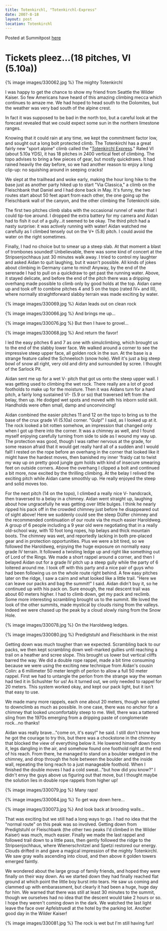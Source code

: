 ```yaml
---
title: Totenkirchl, "Totenkirchl-Express"
date: 2007-8-18
layout: post
location: Totenkirchl
---
```


Posted at Summitpost [here](https://www.summitpost.org/all-aboard-the-totenkirchl-express/330084)

# Tickets pleez...(18 pitches, VI (5.10a))

{% image images/330062.jpg %}
The mighty Totenkirchl

I was happy to get the chance to show my friend from Seattle the Wilder Kaiser.
So few Americans have heard of this amazing climbing mecca which continues to
amaze me. We had hoped to head south to the Dolomites, but the weather was very
bad south of the alpine crest. 

In fact it was supposed to be bad in the north too, but a careful look at the
forecast revealed that we could expect some sun in the northern limestone
ranges.

Knowing that it could rain at any time, we kept the commitment factor low, and
sought out a long bolt protected climb. The Totenkirchl has a great fairly new
"sport alpine" climb called the "[Totenkirchl Express](https://www.bergsteigen.com/touren/klettern/kirchl-express/)." Rated VI (about 5.10a
YDS), it has 18 pitches in 2400 vertical feet of climbing. The topo advises to
bring a few pieces of gear, but mostly quickdraws. It had rained heavily the
day before, so we had another reason to enjoy a long clip-up: no squishing
around in seeping cracks!

We slept at the trailhead and woke early, making the hour long hike to the base
just as another party hiked up to start "Via Classica," a climb on the
Fleischbank that Daniel and I had done back in May. It's funny, the two routes
start about 50 feet apart from each other, the one going up the Fleischbank
wall of the canyon, and the other climbing the Totenkirchl side. 

The first two pitches climb slabs with the occasional runnel of water that I
could tip-toe around. I dropped the extra battery for my camera and Aidan had
to fish it out of a gully...it seemed to be okay. The third pitch had a nasty
surprise: it was actively running with water! Aidan watched me carefully as I
climbed tensely out on the V+ (5.8) pitch. I could avoid the water on the right
sometimes. 

Finally, I had no choice but to smear up a steep slab. At that moment a blast
of trombones sounded! Unbelievable, there was some kind of concert at the
Stripsenjochhaus just 30 minutes walk away. I tried to control my laughter and
asked Aidan to quit laughing, but it wasn't possible. All kinds of jokes about
climbing in Germany came to mind! Anyway, by the end of the serenade I had to
pull on a quickdraw to get past the running water. Above, it stayed delicate,
and before the end of the pitch there was a dripping overhang made possible to
climb only by good holds at the top. Aidan came up and took off to combine
pitches 4 and 5 on the topo (rated IV+ and III), where normally straightforward
slabby terrain was made exciting by water. 

{% image images/330069.jpg %}
Aidan leads out on clean rock

{% image images/330066.jpg %}
And brings me up...

{% image images/330076.jpg %}
But then I have to grovel...

{% image images/330068.jpg %}
And return the favor!

I led the easy pitches 6 and 7 as one with simulclimbing, which brought us to
the end of the slabby lower face. We walked around a corner to see the
impressive steep upper face, all golden rock in the sun. At the base is a
strange feature called the Schneeloch (snow hole). Well it's just a big steep
bowl of snow all right, very old and dirty and surrounded by scree. I thought
of the Sarlock Pit.

Aidan sent me up for a wet V- pitch that got us onto the steep upper wall. I
was getting used to climbing the wet rock. There really are a lot of good
footholds to make up for the moisture. Then it was Aidans turn for a hard
pitch, a fairly long sustained VI- (5.9 or so) that traversed left from the
belay, then up. He dodged wet spots and moved with his inborn solid skill.
Handholds were often small, damp and unconvincing!

Aidan combined the easier pitches 11 and 12 on the topo to bring us to the base
of the crux grade VI (5.10a) corner. "Gulp!" I said, as I looked up at it. The
rock looked a bit rotten somehow, an impression that changed only when I got up
there into the corner. It was a chimney as well, and I found myself enjoying
carefully turning from side to side as I wound my way up. The protection was
good, though I was rather nervous at the grade, for some reason afraid that it
would get really hard all of a sudden and I would fall! I rested on the rope
before an overhang in the corner that looked like it might have the hardest
moves, then banished my inner 'fraidy cat to twist my way up on pretty good
jungle gym holds with kind of insecure smearing feet on outside corners. Above
the overhang I clipped a bolt and continued a bit more, now excited by the
thrilling climbing. At the belay I relived the exciting pitch while Aidan came
smoothly up. He really enjoyed the steep and solid moves too.

For the next pitch (14 on the topo), I climbed a really nice V- handcrack, then
traversed to a belay in a chimney. Aidan went straight up, laughing about how
ungracefully he was getting over little bulges. I think he nearly ripped his
pack off in the crowded chimney just before he disappeared out of sight above!
Here we suddenly could see the steep Dülfer chimney and the recommended
continuation of our route via the much easier Haroldweg. A group of 6 people
including a 9 year old were negotiating that in a really old-school way, with
10 foot long ropes, hip belays and thick mountain boots. The chimney was wet,
and reportedly lacking in both pre-placed gear and in protection opportunities.
Plus we were a bit tired, so we followed the Haroldweg, enjoying the huge
exposure on normally easy grade IV terrain. It followed a twisting ledge up and
right like something out of Lord of the Rings. We made a short rappel around a
corner, and then I belayed Aidan out for a grade IV pitch up a steep gully
while the party of 6 loitered around me. I took off with this party and a nice
pair of guys who had been following us on the whole route right behind. A few
easy pitches later on the ridge, I saw a cairn and what looked like a little
trail. "Here we can leave our packs and bag the summit!" I said. Aidan didn't
buy it, so he continued up with his pack on. Sure enough, the real descent
trail was about 60 meters higher. I had to climb down, get my pack and reclimb.
Some more interesting scrambling brought us to the summit. We loved the look of
the other summits, made mystical by clouds rising from the valleys. Indeed we
were chased up the peak by a cloud slowly rising from the Snow Hole.

{% image images/330078.jpg %}
On the Haroldweg ledges.

{% image images/330080.jpg %}
Predigtstuhl and Fleischbank in the mist


Getting down was much tougher than we expected. Scrambling back to our packs,
we then kept scrambling down well-marked gullies until reaching a trail on a
heather and scree slope. This brought us lower but vertical cliffs barred the
way. We did a double rope rappel, made a bit time consuming because we were
using the exciting new technique from Aidan's cousin Colin: a 6 millimeter 50
meter length of perlon to allow a full 50 meter rappel. First we had to
untangle the perlon from the strange way the woman had tied it in Schushter for
us! As it turned out, we only needed to rappel for 20 meters. This system
worked okay, and kept our pack light, but it isn't that easy to use.

We made many more rappels, each one about 20 meters, though we opted to
downclimb as much as possible. In one case, there was no anchor for a chimney
that looked uncomfortably steep to me. Well, there was a tattered sling from
the 1970s emerging from a dripping paste of conglomerate rock...no thanks!

Aidan was really brave..."come on, it's easy!" he said. I still don't know how
he got the courage to try this, but there was a chockstone in the chimney that
blocked the view of everything below it. He lowered himself down from it, legs
dangling in the air, and somehow found one foothold right at the end of his
reach. From there, he managed to stand on a boulder wedged in the chimney, and
drop through the hole between the boulder and the inside wall, repeating the
long reach to a just manageable foothold. When I finished the double moves I
had a cold sweat..."but how did you know?" I didn't envy the guys above us
figuring out that move, but I thought maybe the solution lies in double rope
rappels from higher up!

{% image images/330079.jpg %}
Many raps!

{% image images/330064.jpg %}
To get way down here...

{% image images/330073.jpg %}
And look back at brooding walls...

That was exciting but we still had a long ways to go. I had no idea that the
"normal route" on this peak was so involved. Getting down from Predigtstuhl or
Fleischbank (the other two peaks I'd climbed in the Wilder Kaiser) was much,
much easier. Finally we made the last rappel and followed trail down to a
little pass, then gently followed the ridge to the Stripsenjochhaus, where
Wienerschnitzel and Spetzi restored our energy. Clouds drifted in and gave a
magical impression of the mighty Totenkirchl. We saw gray walls ascending into
cloud, and then above it golden towers emerged faintly.

We wondered about the large group of family friends, and hoped they were
finally on their way down. As we started down they had finally reached flat
ground at which point the little boy burst into tears. He saw us coming and
clammed up with embarassment, but clearly it had been a huge, huge day for him.
We warned that there was still at least 30 minutes to the summit, though we
ourselves had no idea that the descent would take 2 hours or so. I hope they
weren't coming down in the dark. We watched the last light leave the face over
Apfelstruedl at the hotel by the parking lot. Another good day in the Wilder
Kaiser!

{% image images/330081.jpg %}
The rock is wet but I'm still having fun!


